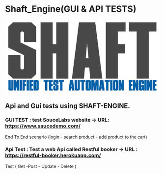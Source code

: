 # Shaft_Engine(GUI & API TESTS)

![Logo](https://github.com/ShaftHQ/SHAFT_ENGINE/raw/main/src/main/resources/images/shaft.png)



## Api and Gui tests using SHAFT-ENGINE.

### GUI TEST : test SouceLabs website -> URL: https://www.saucedemo.com/

 End To End scenario (login - search product - add product to the cart)


### Api Test : Test a web Api called Restful booker  -> URL : https://restful-booker.herokuapp.com/

Test ( Get -Post - Update - Delete )
